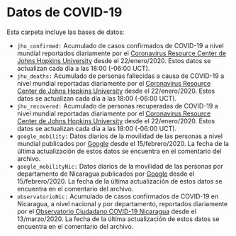 # Datos de COVID-19

Esta carpeta incluye las bases de datos:
- `jhu_confirmed:` Acumulado de casos confirmados de COVID-19 a nivel mundial reportados diariamente por el [Coronavirus Resource Center de Johns Hopkins University](https://coronavirus.jhu.edu/) desde el 22/enero/2020. Estos datos se actualizan cada día a las 18:00 (-06:00 UCT).
- `jhu_deaths:` Acumulado de personas fallecidas a causa de COVID-19 a nivel mundial reportadas diariamente por el [Coronavirus Resource Center de Johns Hopkins University](https://coronavirus.jhu.edu/) desde el 22/enero/2020. Estos datos se actualizan cada día a las 18:00 (-06:00 UCT).
- `jhu_recovered:` Acumulado de personas recuperadas de COVID-19 a nivel mundial reportadas diariamente por el [Coronavirus Resource Center de Johns Hopkins University](https://coronavirus.jhu.edu/) desde el 22/enero/2020. Estos datos se actualizan cada día a las 18:00 (-06:00 UCT).
- `google_mobility:` Datos diarios de la movilidad de las personas a nivel mundial publicados por [Google](https://www.google.com/covid19/mobility/) desde el 15/febrero/2020. La fecha de la última actualización de estos datos se encuentra en el comentario del archivo.
- `google_mobilityNic:` Datos diarios de la movilidad de las personas por departamento de Nicaragua publicados por [Google](https://www.google.com/covid19/mobility/) desde el 15/febrero/2020. La fecha de la última actualización de estos datos se encuentra en el comentario del archivo.
- `observatorioNic:` Acumulado de casos confirmados de COVID-19 en Nicaragua, a nivel nacional y por departamento, reportados diariamente por el [Observatorio Ciudadano COVID-19 Nicaragua](https://observatorioni.org/) desde el 13/marzo/2020. La fecha de la última actualización de estos datos se encuentra en el comentario del archivo.